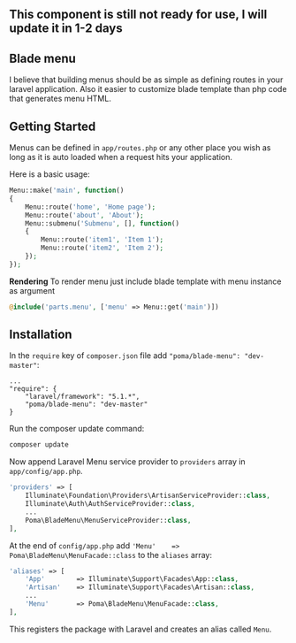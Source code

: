 ## This component is still not ready for use, I will update it in 1-2 days

## Blade menu
I believe that building menus should be as simple as defining routes in your laravel application. Also it easier to customize blade template than php code that generates menu HTML.

## Getting Started
Menus can be defined in `app/routes.php` or any other place you wish as long as it is auto loaded when a request hits your application.

Here is a basic usage:

```php
Menu::make('main', function()
{
	Menu::route('home', 'Home page');
	Menu::route('about', 'About');
	Menu::submenu('Submenu', [], function()
	{
		Menu::route('item1', 'Item 1');
		Menu::route('item2', 'Item 2');
	});
});
```

**Rendering**
To render menu just include blade template with menu instance as argument

```php
@include('parts.menu', ['menu' => Menu::get('main')])
```

## Installation
In the `require` key of `composer.json` file add `"poma/blade-menu": "dev-master"`:

```
...
"require": {
	"laravel/framework": "5.1.*",
	"poma/blade-menu": "dev-master"
}
```

Run the composer update command:

```bash
composer update
```

Now append Laravel Menu service provider to  `providers` array in `app/config/app.php`.

```php
'providers' => [
    Illuminate\Foundation\Providers\ArtisanServiceProvider::class,
    Illuminate\Auth\AuthServiceProvider::class,
    ...
    Poma\BladeMenu\MenuServiceProvider::class,
],
```

At the end of `config/app.php` add `'Menu'    => Poma\BladeMenu\MenuFacade::class` to the `aliases` array:

```php
'aliases' => [
    'App'        => Illuminate\Support\Facades\App::class,
    'Artisan'    => Illuminate\Support\Facades\Artisan::class,
    ...
    'Menu'       => Poma\BladeMenu\MenuFacade::class,
],
```

This registers the package with Laravel and creates an alias called `Menu`.
